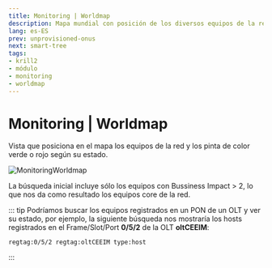 ```yaml
---
title: Monitoring | Worldmap
description: Mapa mundial con posición de los diversos equipos de la red.
lang: es-ES
prev: unprovisioned-onus
next: smart-tree
tags:
- krill2
- módulo
- monitoring
- worldmap
---
```

# Monitoring | Worldmap

Vista que posiciona en el mapa los equipos de la red y los pinta de color verde o rojo según su estado.

![MonitoringWorldmap](/img/krill2/monitoring/0601.png)

La búsqueda inicial incluye sólo los equipos con Bussiness Impact > 2, lo que nos da como resultado los equipos core de la red.

::: tip
Podríamos buscar los equipos registrados en un PON de un OLT y ver su estado, por ejemplo, la siguiente búsqueda nos mostraría los hosts registrados en el Frame/Slot/Port **0/5/2** de la OLT **oltCEEIM**:

```
regtag:0/5/2 regtag:oltCEEIM type:host
```
:::
